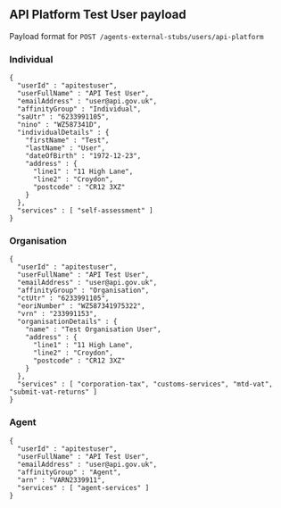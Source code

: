 ## API Platform Test User payload

Payload format for `POST /agents-external-stubs/users/api-platform`

### Individual

    {
      "userId" : "apitestuser",
      "userFullName" : "API Test User",
      "emailAddress" : "user@api.gov.uk",
      "affinityGroup" : "Individual",
      "saUtr" : "6233991105",
      "nino" : "WZ587341D",
      "individualDetails" : {
        "firstName" : "Test",
        "lastName" : "User",
        "dateOfBirth" : "1972-12-23",
        "address" : {
          "line1" : "11 High Lane",
          "line2" : "Croydon",
          "postcode" : "CR12 3XZ"
        }
      },
      "services" : [ "self-assessment" ]
    }
    
### Organisation

    {
      "userId" : "apitestuser",
      "userFullName" : "API Test User",
      "emailAddress" : "user@api.gov.uk",
      "affinityGroup" : "Organisation",
      "ctUtr" : "6233991105",
      "eoriNumber" : "WZ587341975322",
      "vrn" : "233991153",
      "organisationDetails" : {
        "name" : "Test Organisation User",
        "address" : {
          "line1" : "11 High Lane",
          "line2" : "Croydon",
          "postcode" : "CR12 3XZ"
        }
      },
      "services" : [ "corporation-tax", "customs-services", "mtd-vat", "submit-vat-returns" ]
    }
    
### Agent

    {
      "userId" : "apitestuser",
      "userFullName" : "API Test User",
      "emailAddress" : "user@api.gov.uk",
      "affinityGroup" : "Agent",
      "arn" : "VARN2339911",
      "services" : [ "agent-services" ]
    }    